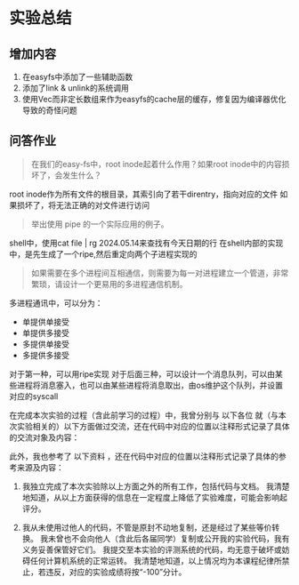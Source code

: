 # 实验总结

## 增加内容

1. 在easyfs中添加了一些辅助函数
2. 添加了link & unlink的系统调用
3. 使用Vec而非定长数组来作为easyfs的cache层的缓存，修复因为编译器优化导致的奇怪问题

## 问答作业

> 在我们的easy-fs中，root inode起着什么作用？如果root inode中的内容损坏了，会发生什么？

root inode作为所有文件的根目录，其索引向了若干direntry，指向对应的文件
如果损坏了，将无法正确的对文件进行访问

> 举出使用 pipe 的一个实际应用的例子。

shell中，使用cat file | rg 2024.05.14来查找有今天日期的行
在shell内部的实现中，是先生成了一个ripe,然后重定向两个子进程实现的

> 如果需要在多个进程间互相通信，则需要为每一对进程建立一个管道，非常繁琐，请设计一个更易用的多进程通信机制。

多进程通讯中，可以分为：
- 单提供单接受
- 单提供多接受
- 多提供单接受
- 多提供多接受

对于第一种，可以用ripe实现
对于后面三种，可以设计一个消息队列，可以由某些进程将消息塞入，也可以由某些进程将消息取出，由os维护这个队列，并设置对应的syscall

在完成本次实验的过程（含此前学习的过程）中，我曾分别与 以下各位 就（与本次实验相关的）以下方面做过交流，还在代码中对应的位置以注释形式记录了具体的交流对象及内容：

此外，我也参考了 以下资料 ，还在代码中对应的位置以注释形式记录了具体的参考来源及内容：


1. 我独立完成了本次实验除以上方面之外的所有工作，包括代码与文档。 我清楚地知道，从以上方面获得的信息在一定程度上降低了实验难度，可能会影响起评分。

2. 我从未使用过他人的代码，不管是原封不动地复制，还是经过了某些等价转换。 我未曾也不会向他人（含此后各届同学）复制或公开我的实验代码，我有义务妥善保管好它们。 我提交至本实验的评测系统的代码，均无意于破坏或妨碍任何计算机系统的正常运转。 我清楚地知道，以上情况均为本课程纪律所禁止，若违反，对应的实验成绩将按“-100”分计。